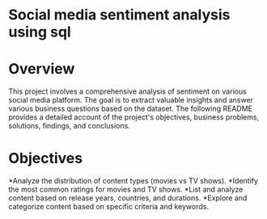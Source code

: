# Social media sentiment analysis using sql

# Overview
This project involves a comprehensive analysis of sentiment on various social media platform. The goal is to extract valuable insights and answer various business questions based on the dataset. The following README provides a detailed account of the project's objectives, business problems, solutions, findings, and conclusions.

# Objectives
*Analyze the distribution of content types (movies vs TV shows).
*Identify the most common ratings for movies and TV shows.
*List and analyze content based on release years, countries, and durations.
*Explore and categorize content based on specific criteria and keywords.
